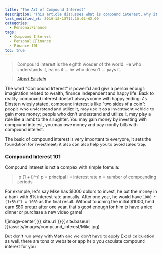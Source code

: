 ```yaml
---
title: "The Art of Compound Interest"
description: "This article discusses what is compound interest, why it is important and how you can leverage it in your life"
last_modified_at: 2019-12-15T10:20:02-05:00
categories:
  - PersonalFinance
tags:
  - Compound Interest
  - Personal Finance
  - Finance 101
toc: true
---
```

> Compound interest is the eighth wonder of the world. He who understands it, earns it ... he who doesn't ... pays it. 

> <cite><a href="https://www.goodreads.com/quotes/76863-compound-interest-is-the-eighth-wonder-of-the-world-he">Albert Einstein</a></cite>

The word "Compound Interest" is powerful and give a person enough imagination related to wealth, finance independent and happy life. Back to reality, compound interest doesn't always come with happy ending. As Einstein wiesly stated, compound interest is like "two sides of a coin": people who understand and utilize it, may use it as a investment vehicle to gain more money; people who don't understand and utilize it, may play a role like a lamb to the slaughter. You may gain money by investing with compound interest, you may owe money and pay montly bills with compound interest. 

The basic of compound interest is very important to everyone, it sets the foundation for investment; it also can also help you to avoid sales trap.

### Compound Interest 101

Compound interest is not a complex with simple formula: 

> [p (1 + i)^n]
p = principal
i = interest rate
n = number of compounding periods

For example, let's say Mike has $1000 dollors to invest, he put the money in a bank with 8% interest rate annually. After one year, he would have `1000 * (1+5%)^1 = 1080` as the final result. Without touching the initial $1000, he'd earn $80 pretax after one year, that's good enough for him to have a nice dinner or purchase a new video game! 

![image-center]({{ site.url }}{{ site.baseurl }}/assets/images/compound_interest/Mike.jpg)

But don't run away with Math and we don't have to apply Excel calculation as well, there are tons of website or app help you caculate compound interest for you.







